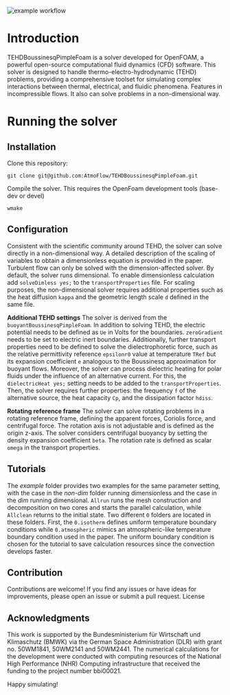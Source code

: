 ![example workflow](https://github.com/AtmoFlow/TEHDBoussinesqPimpleFoam/actions/workflows/build-OF.yml/badge.svg)

# Introduction

TEHDBoussinesqPimpleFoam is a solver developed for OpenFOAM, a powerful open-source computational fluid dynamics (CFD) software. This solver is designed to handle thermo-electro-hydrodynamic (TEHD) problems, providing a comprehensive toolset for simulating complex interactions between thermal, electrical, and fluidic phenomena.
Features in incompressible flows. It also can solve problems in a non-dimensional way.

# Running the solver
## Installation
Clone this repository:

`git clone git@github.com:AtmoFlow/TEHDBoussinesqPimpleFoam.git`

Compile the solver. This requires the OpenFoam development tools (base-dev or devel)

`wmake` 

## Configuration
Consistent with the scientific community around TEHD, the solver can solve directly in a non-dimensional way. A detailed description of the scaling of variables to obtain a dimensionless equation is provided in the paper. Turbulent flow can only be solved with the dimension-affected solver. By default, the solver runs dimensional. To enable dimensionless calculation add `solveDimless yes;` to the  `transportProperties` file. For scaling purposes, the non-dimensional solver requires additional properties such as the heat diffusion `kappa` and the geometric length scale `d` defined in the same file.

**Additional TEHD settings**
The solver is derived from the `buoyantBoussinesqPimpleFoam`. In addition to solving TEHD, the electric potential needs to be defined as `Ue` in Volts for the boundaries. `zeroGradient` needs to be set to electric inert boundaries. Additionally, further transport properties need to be defined to solve the dielectrophoretic force, such as the relative permittivity reference `epsilonr0` value at temperature `TRef` but its expansion coefficient `e` analogous to the Boussinesq approximation for buoyant flows.
Moreover, the solver can process dielectric heating for polar fluids under the influence of an alternative current. For this, the `dielectricHeat yes;` setting needs to be added to the `transportProperties`. Then, the solver requires further properties: the frequency `f` of the alternative source, the heat capacity `Cp`, and the dissipation factor `hdiss`.

**Rotating reference frame**
The solver can solve rotating problems in a rotating reference frame, defining the apparent forces, Coriolis force, and centrifugal force. The rotation axis is not adjustable and is defined as the origin z-axis. The solver considers centrifugal buoyancy by setting the density expansion coefficient `beta`. The rotation rate is defined as scalar `omega` in the transport properties.

## Tutorials
The *example* folder provides two examples for the same parameter setting, with the case in the *non-dim* folder running dimensionless and the case in the *dim* running dimensional. `Allrun` runs the mesh construction and decomposition on two cores and starts the parallel calculation, while `Allclean` returns to the initial state. Two different `0` folders are located in these folders. First, the `0.isotherm` defines uniform temperature boundary conditions while `0.atmospheric` mimics an atmospheric-like temperature boundary condition used in the paper. The uniform boundary condition is chosen for the tutorial to save calculation resources since the convection develops faster.

## Contribution
Contributions are welcome! If you find any issues or have ideas for improvements, please open an issue or submit a pull request.
License

## Acknowledgments

This work is supported by the Bundesministerium für Wirtschaft und Klimaschutz (BMWK) via the German Space Administration (DLR) with grant no. 50WM1841, 50WM2141 and 50WM2441. The numerical
calculations for the development were conducted with computing resources of the National High Performance (NHR) Computing infrastructure that received the funding to the project number bbi00021.

Happy simulating!
